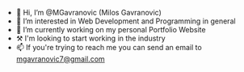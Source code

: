 - 👋 Hi, I’m @MGavranovic (Milos Gavranovic)
- 👀 I’m interested in Web Development and Programming in general
- 🌱 I’m currently working on my personal Portfolio Website
-  ⚒ I'm looking to start working in the industry
- 📫 If you're trying to reach me you can send an email to mgavranovic7@gmail.com
